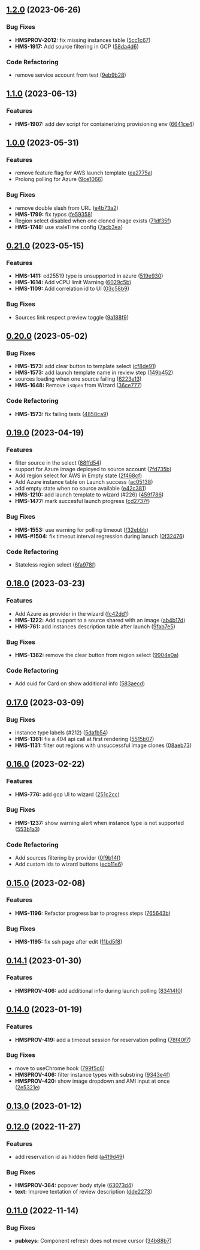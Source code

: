 <!-- insertion marker -->
<a name="1.2.0"></a>

## [1.2.0](https://github.com/RHEnVision/provisioning-frontend/compare/1.1.0...1.2.0) (2023-06-26)

### Bug Fixes

- **HMSPROV-2012:** fix missing instances table ([5cc1c67](https://github.com/RHEnVision/provisioning-frontend/commit/5cc1c6729c0fc3bc577e9937cae2ca5b0690b03d))
- **HMS-1917:** Add source filtering in GCP ([58da4d6](https://github.com/RHEnVision/provisioning-frontend/commit/58da4d69b2a51b3ef8ca7465b5a73b8e90975262))

### Code Refactoring

- remove service account from test ([9eb9b28](https://github.com/RHEnVision/provisioning-frontend/commit/9eb9b28e932819e1eb1eb6a9f28edc6845a2e13b))

<a name="1.1.0"></a>

## [1.1.0](https://github.com/RHEnVision/provisioning-frontend/compare/1.0.0...1.1.0) (2023-06-13)

### Features

- **HMS-1907:** add dev script for  containerizing provisioning env ([6641ce4](https://github.com/RHEnVision/provisioning-frontend/commit/6641ce42354a92cc3aaac547aae9c905d72be626))

<a name="1.0.0"></a>

## [1.0.0](https://github.com/RHEnVision/provisioning-frontend/compare/0.21.0...1.0.0) (2023-05-31)

### Features

- remove feature flag for AWS launch template ([ea2775a](https://github.com/RHEnVision/provisioning-frontend/commit/ea2775adcdb5e8ad33b80309f9faf4931fd485ad))
- Prolong polling for Azure ([9ce1066](https://github.com/RHEnVision/provisioning-frontend/commit/9ce1066194a58230779769a9ae2acc3807c27dcb))

### Bug Fixes

- remove double slash from URL ([e4b73a2](https://github.com/RHEnVision/provisioning-frontend/commit/e4b73a2b8834b87ab24de36fbc64cf7881ea5162))
- **HMS-1799:** fix typos ([fe59358](https://github.com/RHEnVision/provisioning-frontend/commit/fe59358bf743585a3265b71a015fbcacf4b7c79e))
- Region select disabled when one cloned image exists ([71df35f](https://github.com/RHEnVision/provisioning-frontend/commit/71df35f2d8efa803d34348c5716b2ef79cca006a))
- **HMS-1748:** use staleTime config ([7acb3ea](https://github.com/RHEnVision/provisioning-frontend/commit/7acb3ea87aef09ea73950fc4b71be5218ea03319))

<a name="0.21.0"></a>

## [0.21.0](https://github.com/RHEnVision/provisioning-frontend/compare/0.20.0...0.21.0) (2023-05-15)

### Features

- **HMS-1411:**  ed25519 type is unsupported in azure ([519e930](https://github.com/RHEnVision/provisioning-frontend/commit/519e9309272723a8ca3b4dc9408f3fed03e416f3))
- **HMS-1614:** Add vCPU limit Warning ([6029c5b](https://github.com/RHEnVision/provisioning-frontend/commit/6029c5ba688bb4ccf0132fb82a85ce42f26379bb))
- **HMS-1109:** Add correlation id to UI ([03c58b9](https://github.com/RHEnVision/provisioning-frontend/commit/03c58b98da9eaba0ecbeafd2ecbf6c685266bc57))

### Bug Fixes

- Sources link respect preview toggle ([9a188f9](https://github.com/RHEnVision/provisioning-frontend/commit/9a188f9f5e2023fab595cea722842d4098ebd97f))

<a name="0.20.0"></a>

## [0.20.0](https://github.com/RHEnVision/provisioning-frontend/compare/0.19.0...0.20.0) (2023-05-02)

### Bug Fixes

- **HMS-1573:** add clear button to template select ([cf8de91](https://github.com/RHEnVision/provisioning-frontend/commit/cf8de91d060c32e4e78de166b2415bde8d9c2826))
- **HMS-1573:** add launch template name in review step ([149b452](https://github.com/RHEnVision/provisioning-frontend/commit/149b452b8ad8f9cfc22d6fae77fe2c34bf4f186f))
- sources loading when one source failing ([6223e13](https://github.com/RHEnVision/provisioning-frontend/commit/6223e136432a09d0e399cd0100faa3eeb8013421))
- **HMS-1648:** Remove `isOpen` from Wizard ([36ce777](https://github.com/RHEnVision/provisioning-frontend/commit/36ce7776b55def608afc7892fdb841013037c9ef))

### Code Refactoring

- **HMS-1573:** fix failing tests ([4858ca9](https://github.com/RHEnVision/provisioning-frontend/commit/4858ca92982795d449e8141c160452502964a50d))

<a name="0.19.0"></a>

## [0.19.0](https://github.com/RHEnVision/provisioning-frontend/compare/0.18.0...0.19.0) (2023-04-19)

### Features

- filter source in the select ([88ffd54](https://github.com/RHEnVision/provisioning-frontend/commit/88ffd5413bc43e01a8ab318d113b4e18f0534cd6))
- support for Azure image deployed to source account ([7fd735b](https://github.com/RHEnVision/provisioning-frontend/commit/7fd735b0ae65bc56c9b28080042e07aa835bf252))
- Add region select for AWS in Empty state ([2f468cf](https://github.com/RHEnVision/provisioning-frontend/commit/2f468cf2dc6906a07c2b8767caec0ad9b2047be1))
- Add Azure instance table on Launch success ([ac05138](https://github.com/RHEnVision/provisioning-frontend/commit/ac0513849b96552051493f6270c79a12a447fc1a))
- add empty state when no source available ([e42c381](https://github.com/RHEnVision/provisioning-frontend/commit/e42c3811861e73252882db6166b64c89e297395e))
- **HMS-1210:** add launch template to wizard (#226) ([459f786](https://github.com/RHEnVision/provisioning-frontend/commit/459f786f3265d91d058493650228320609a67793))
- **HMS-1477:** mark succesful launch progress ([cd2737f](https://github.com/RHEnVision/provisioning-frontend/commit/cd2737f0dc39e0ee37c8fc9ba05048e9cb4d3aaf))

### Bug Fixes

- **HMS-1553:** use warning for polling timeout ([f32ebbb](https://github.com/RHEnVision/provisioning-frontend/commit/f32ebbb5b0d60cde5f007c2b4b7c55ffaab9edf1))
- **HMS-#1504:** fix timeout interval regression during lanuch ([0f32476](https://github.com/RHEnVision/provisioning-frontend/commit/0f32476f77288efec7b04949322c319c280f3cee))

### Code Refactoring

- Stateless region select ([6fa978f](https://github.com/RHEnVision/provisioning-frontend/commit/6fa978fd8c8a30589aa68e6850f1f57e5fbe824e))

<a name="0.18.0"></a>

## [0.18.0](https://github.com/RHEnVision/provisioning-frontend/compare/0.17.0...0.18.0) (2023-03-23)

### Features

- Add Azure as provider in the wizard ([fc42dd1](https://github.com/RHEnVision/provisioning-frontend/commit/fc42dd1c3cf6057cc1f774e5f66c6a1268f6e994))
- **HMS-1222:** Add support to a source shared with an image ([ab4b17d](https://github.com/RHEnVision/provisioning-frontend/commit/ab4b17deb1358a4dd442d45151f1985fb7b1a53c))
- **HMS-761:** add instances description table after launch ([9fab7e5](https://github.com/RHEnVision/provisioning-frontend/commit/9fab7e5581c852c9a38199f195db80a4523bd994))

### Bug Fixes

- **HMS-1382:** remove the clear button from region select ([9904e0a](https://github.com/RHEnVision/provisioning-frontend/commit/9904e0af37c5ed8385f18baa76bcb30d5e89a5c3))

### Code Refactoring

- Add ouid for Card on show additional info ([583aecd](https://github.com/RHEnVision/provisioning-frontend/commit/583aecd9fc37fa371f44c93165028de04804d8e6))

<a name="0.17.0"></a>

## [0.17.0](https://github.com/RHEnVision/provisioning-frontend/compare/0.16.0...0.17.0) (2023-03-09)

### Bug Fixes

- instance type labels (#212) ([5dafb54](https://github.com/RHEnVision/provisioning-frontend/commit/5dafb5432acc85ef01662227f0fcd71b7db046d0))
- **HMS-1361:** fix a 404 api call at first rendering ([5515b07](https://github.com/RHEnVision/provisioning-frontend/commit/5515b076d8e228e2ee71cb983de71c1002d0c5a4))
- **HMS-1131:** filter out regions with unsuccessful image clones ([08aeb73](https://github.com/RHEnVision/provisioning-frontend/commit/08aeb73b1088508231359617d611f26fa19d37e1))

<a name="0.16.0"></a>

## [0.16.0](https://github.com/RHEnVision/provisioning-frontend/compare/0.15.0...0.16.0) (2023-02-22)

### Features

- **HMS-776:** add gcp UI to wizard ([251c2cc](https://github.com/RHEnVision/provisioning-frontend/commit/251c2cc2f44c9afcbc8b0d9dead305a1b5533917))

### Bug Fixes

- **HMS-1237:** show warning alert when instance type is not supported ([553b1a3](https://github.com/RHEnVision/provisioning-frontend/commit/553b1a310e26bd725d70eabff586931427a072ab))

### Code Refactoring

- Add sources filtering by provider ([0f9b14f](https://github.com/RHEnVision/provisioning-frontend/commit/0f9b14f6cb2c4eb71303db62b928cc0084b2c34d))
- Add custom ids to wizard buttons ([ecb11e6](https://github.com/RHEnVision/provisioning-frontend/commit/ecb11e60aff2613f51e6121458f6a9a2c9c30b06))

<a name="0.15.0"></a>

## [0.15.0](https://github.com/RHEnVision/provisioning-frontend/compare/0.14.1...0.15.0) (2023-02-08)

### Features

- **HMS-1196:** Refactor progress bar to progress steps ([765643b](https://github.com/RHEnVision/provisioning-frontend/commit/765643bc3ac584f247bde5f5570933aa9865b2be))

### Bug Fixes

- **HMS-1195:** fix ssh page after edit ([11bd5f8](https://github.com/RHEnVision/provisioning-frontend/commit/11bd5f89831fb2193b8b76f895330ab2ee369fc6))

<a name="0.14.1"></a>

## [0.14.1](https://github.com/RHEnVision/provisioning-frontend/compare/0.14.0...0.14.1) (2023-01-30)

### Features

- **HMSPROV-406:** add additional info during launch polling ([83414f0](https://github.com/RHEnVision/provisioning-frontend/commit/83414f04016217bfa8c491cf462e4be3d4a344c5))

<a name="0.14.0"></a>

## [0.14.0](https://github.com/RHEnVision/provisioning-frontend/compare/0.13.0...0.14.0) (2023-01-19)

### Features

- **HMSPROV-419:** add a timeout session for reservation polling ([78f40f7](https://github.com/RHEnVision/provisioning-frontend/commit/78f40f7b2a893c2be15f002d66dd5f912908cf28))

### Bug Fixes

- move to useChrome hook ([799f5c6](https://github.com/RHEnVision/provisioning-frontend/commit/799f5c6446cfc78bb0785998bd867b29eaa3a967))
- **HMSPROV-406:** filter instance types with substring ([9343e4f](https://github.com/RHEnVision/provisioning-frontend/commit/9343e4fa08d008324d4239392597b3e2ee6beabe))
- **HMSPROV-420:** show image dropdown and AMI input at once ([2e5321e](https://github.com/RHEnVision/provisioning-frontend/commit/2e5321e1eb3999cf3883349194a27bacb67d8d07))

<a name="0.13.0"></a>

## [0.13.0](https://github.com/RHEnVision/provisioning-frontend/compare/0.12.0...0.13.0) (2023-01-12)

<a name="0.12.0"></a>

## [0.12.0](https://github.com/RHEnVision/provisioning-frontend/compare/0.11.0...0.12.0) (2022-11-27)

### Features

- add reservation id as hidden field ([a419d49](https://github.com/RHEnVision/provisioning-frontend/commit/a419d49f5b7569db5da738999ec4b99cd46657d5))

### Bug Fixes

- **HMSPROV-364:** popover body style ([63073d4](https://github.com/RHEnVision/provisioning-frontend/commit/63073d4842e5fa8d55a08ef28922fc606a2b609e))
- **text:** Improve textation of review description ([dde2273](https://github.com/RHEnVision/provisioning-frontend/commit/dde22738e6e71d4241dcd2e4b7bd42e5ed790c62))

<a name="0.11.0"></a>

## [0.11.0](https://github.com/RHEnVision/provisioning-frontend/compare/7029e78f6ba13aef3591c2685700253ba3eb4480...0.11.0) (2022-11-14)

### Bug Fixes

- **pubkeys:** Component refresh does not move cursor ([34b88b7](https://github.com/RHEnVision/provisioning-frontend/commit/34b88b7844ed12e49d13a0ccb84de4ab56800b19))


